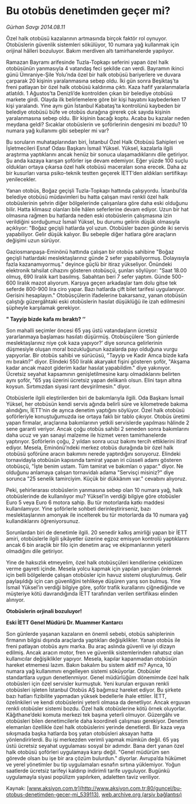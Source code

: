# Bu otobüs denetimden geçer mi?

*Gürhan Savgı 2014.08.11*

<div class="pNewsDetailMainContent" itemprop="articleBody">
 <p dir="LTR">
  Özel halk otobüsü kazalarının artmasında birçok faktör rol oynuyor. Otobüslerin güvenlik sistemleri sökülüyor, 10 numara yağ kullanmak için orijinal hâlleri bozuluyor. Bakım merdiven altı tamirhanelerde yapılıyor.
 </p>
 <p dir="LTR">
  Ramazan Bayramı arifesinde Tuzla-Topkapı seferini yapan özel halk otobüsünün yanmasıyla 4 vatandaş feci şekilde can verdi. Bayramın ikinci günü Ümraniye-Şile Yolu’nda özel bir halk otobüsü bariyerlere ve duvara çarparak 20 kişinin yaralanmasına sebep oldu. İki gün sonra Beşiktaş’ta freni patlayan bir özel halk otobüsü kaldırıma çıktı. Kaza hafif yaralanmalarla atlatıldı. 1 Ağustos’ta Denizli’de kontrolden çıkan bir belediye otobüsü markete girdi. Olayda ilk belirlemelere göre bir kişi hayatını kaybederken 17 kişi yaralandı. Yine aynı gün İstanbul Kabataş’ta kontrolünü kaybeden bir belediye otobüsü büfe ve otobüs durağına girerek çok sayıda kişinin yaralanmasına sebep oldu. Bir kişinin bacağı koptu. Acaba bu kazalar neden meydana geldi? Sıcaklar otobüslerin ve şoförlerinin dengesini mi bozdu? 10 numara yağ kullanımı gibi sebepler mi var?
 </p>
 <p dir="LTR">
  Bu soruların muhataplarından biri, İstanbul Özel Halk Otobüsü Sahipleri ve İşletmecileri Esnaf Odası Başkanı İsmail Yüksel. Yüksel, kazalarla ilgili araştırma yaptıklarını ancak henüz bir sonuca ulaşamadıklarını dile getiriyor. Şu anda kazaya karışan şoförler işe devam edemiyor. Eğer yüzde 100 suçlu oldukları ortaya çıkarsa özel halk otobüsü maceraları sona erecek. Daha az bir kusurları varsa psiko-teknik testten geçerek İETT’den aldıkları sertifikayı yenilecekler.
 </p>
 <p dir="LTR">
  Yanan otobüs, Boğaz geçişli Tuzla-Topkapı hattında çalışıyordu. İstanbul’da belediye otobüsü müdavimleri bu hatta çalışan mavi renkli özel halk otobüslerinin şehrin diğer bölgelerinde çalışanlara göre daha eski olduğunu bilir. Hatta klimasız olanları bile hâlen seferlerine devam ediyor. Uzun bir hat olmasına rağmen bu hatlarda neden eski otobüslerin çalışmasına izin verildiğini sorduğumuz İsmail Yüksel, bu durumu gelirin düşük olmasıyla açıklıyor: "Boğaz geçişli hatlarda yol uzun. Otobüsler bazen günde iki servis yapabiliyor. Gelir düşük kalıyor. Bu sebeple diğer hatlara göre araçların değişimi uzun sürüyor.
 </p>
 <p dir="LTR">
  Gaziosmanpaşa-Eminönü hattında çalışan bir otobüs sahibine "Boğaz geçişli hatlardaki meslektaşlarınız günde 2 sefer yapabiliyormuş. Dolayısıyla fazla kazanamıyormuş." deyince güçlü bir itiraz yükseliyor. Önündeki elektronik tahsilat cihazını gösteren otobüsçü, şunları söylüyor: "Saat 18.00 olmuş, 690 liralık kart basılmış. Sabahtan beri 7 sefer yaptım. Günde 500-600 liralık mazot alıyorum. Karşıya geçen arkadaşlar tam dolu gitse tek seferde 800-900 lira ciro yapar. Bazı hatlarda çift bilet tarifesi uygulanıyor. Gerisini hesaplayın." Otobüsçülerin ifadelerine bakarsanız, yanan otobüsün çalıştığı güzergâhtaki eski otobüslerin hasılat düşüklüğü ile izah edilmesini şüpheyle karşılamak gerekiyor.
 </p>
 <p dir="LTR">
  <strong>
   " Tayyip bizde kafa mı bıraktı? ’’
  </strong>
 </p>
 <p dir="LTR">
  Son mahalli seçimler öncesi 65 yaş üstü vatandaşların ücretsiz yararlanmaya başlaması hasılatı düşürmüş. Otobüsçülere ‘Son günlerde meslektaşlarınız niye çok kaza yapıyor?’ diye sorunca gelirlerinin düşmesiyle oluşan moral bozukluğunun kazalarda payı olduğuna vurgu yapıyorlar. Bir otobüs sahibi ve sürücüsü, "Tayyip ve Kadir Amca bizde kafa mı bıraktı?" diyor. Elindeki 550 liralık akaryakıt fişini gösteren şoför, "Akşama kadar ancak mazot giderim kadar hasılat yapabildim." diye yakınıyor. Ücretsiz seyahat kapsamının genişletilmesine karşı olmadıklarını belirten aynı şoför, "65 yaş üzerini ücretsiz yapan delikanlı olsun. Elini taşın altına koysun. Sırtımızdan siyasi rant devşirilmesin." diyor.
 </p>
 <p dir="LTR">
  Otobüslerle ilgili eleştirilerden biri de bakımlarıyla ilgili. Oda Başkanı İsmail Yüksel, her otobüsün kendi servis ağında belirli süre ve kilometrede bakıma alındığını, İETT’nin de ayrıca denetim yaptığını söylüyor. Özel halk otobüsü şoförleriyle konuştuğumuzda ise ortaya faklı bir tablo çıkıyor. Otobüs üretimi yapan firmalar, araçlarına bakımlarının yetkili servislerde yapılması hâlinde 2 sene garanti veriyor. Ancak çoğu otobüs sahibi 2 seneden sonra bakımlarını daha ucuz ve yan sanayi malzeme ile hizmet veren tamirhanelerde yaptırıyor. Şoförlerin çoğu, 2 yıldan sonra ucuz bakımı tercih ettiklerini itiraf ediyor. Mesela, Eminönü’ndeki merkez otobüs durağında bir özel halk otobüsü şoförüne aracın bakımını nerede yaptırdığını soruyoruz. Elindeki tornavidayla otobüsün kapısında tamirat yapan iri cüsseli adamı gösteren otobüsçü, "İşte benim ustam. Tüm tamirat ve bakımları o yapar." diyor. Ne olduğunu anlamaya çalışan tornavidalı adama "Servisçi misiniz?" diye sorunca "25 senelik tamirciyim. Küçük bir dükkânım var." cevabını alıyoruz.
 </p>
 <p dir="LTR">
  Peki, şehirlerarası otobüslerin yanmasına sebep olan 10 numara yağ, halk otobüslerinde de kullanılıyor mu? Yüksel’in verdiği bilgiye göre otobüsler Euro 5 veya Euro 6 motora sahip. Bu tür motorlarda katkı maddesi kullanılamıyor. Yine şoförlerle sohbeti derinleştirirseniz, bazı meslektaşlarının amonyak ile incelterek bu tür motorlarda da 10 numara yağ kullandıklarını öğreniyorsunuz.
 </p>
 <p dir="LTR">
  Sorunlardan biri de denetimle ilgili. 20 senedir kalkış amirliği yapan bir İETT amiri, otobüslerle ilgili şikâyetler üzerine egzoz emisyon kontrolü yaptıklarını ancak 6 bin araçlık bir filo için denetim araç ve ekipmanlarının yeterli olmadığını dile getiriyor.
 </p>
 <p>
  Yine de haksızlık etmeyelim, özel halk otobüsçüleri kendilerine çekidüzen verme gayreti içinde. Mesela yolcu kapmak için yapılan yarışları önlemek için belli bölgelerde çalışan otobüsler için havuz sistemi oluşturulmuş. Gelir paylaşıldığı için can güvenliğini tehlikeye düşüren yarış son bulmuş. Yine İsmail Yüksel’in verdiği bilgiye göre, şoför trafik kurallarını çiğnediğinde ve müşteriye kötü davrandığında İETT tarafından verilen sertifikası elinden alınıyor.
 </p>
 <p>
  <strong>
   Otobüslerin orjinali bozuluyor!
  </strong>
 </p>
 <p>
  <strong>
   Eski İETT Genel Müdürü Dr. Muammer Kantarcı
  </strong>
 </p>
 <p dir="LTR">
  <span>
   Son günlerde yaşanan kazaların en önemli sebebi, otobüs sahiplerinin firmanın bilgisi dışında araçlarda yaptıkları değişiklikler. Yanan otobüs ile freni patlayan otobüs aynı marka. Bu araç aslında güvenli ve iyi dizayn edilmiş. Ancak aracın motor, fren ve güvenlik sistemlerinden rahatsız olan kullanıcılar değişiklikler yapıyor. Mesela, kapılar kapanmadan otobüsün hareket etmemesi lazım. Bakın bakalım bu sistem aktif mi? Ayrıca, 10 numara yağ kullanımını engelleyen sistemi söküyorlar. Otobüsler standartlara uygun denetlenmiyor. Genel müdürlüğüm dönemimde özel halk otobüsleri için özel servisler kurmuştuk. Yeni kurulan erguvan renkli otobüsleri işleten İstanbul Otobüs AŞ bağımsız hareket ediyor. Bu şirkete bazı hatları fizibilite yapmadan yüksek bedellerle ihale ettiler. İETT, özelinkileri ve kendi otobüslerini yeterli olmasa da denetliyor. Ancak erguvan renkli otobüsler sistemi bozdu. Özel halk otobüslerine kötü örnek oluyorlar. Kâğıthane’deki komuta merkezi tek başına yeterli olmuyor. Güzergâhı ve otobüsleri bilen denetimcilerle daha koordineli çalışması gerekiyor. Denetim elemanları özellikle özel halk otobüslerini yerinde denetlerdi. Bir kaza veya sıkışmada başka hatlarda boş yatan otobüsleri aksayan hatta yönlendirirlerdi. Bu işi merkezden verimli yapmak mümkün değil. 65 yaş üstü ücretsiz seyahat uygulaması sosyal bir adımdır. Bana dert yanan özel halk otobüsü şoförleri uygulamaya karşı değil. "Genel müdürüm sen görevde olsan bu işe bir ara çözüm bulurdun." diyorlar. Avrupa’da hükümet ve yerel yönetimler bu tip uygulamaları esnafın sırtına yüklemiyor. Yoğun saatlerde ücretsiz tarifeyi kaldırıp indirimli tarife uyguluyor. Bugünkü uygulamayla siyasi popülizm yapılırken, adaletten taviz veriliyor.
  </span>
 </p>
</div>


Kaynak: [www.aksiyon.com.tr](http://www.aksiyon.com.tr:80/guncel/bu-otobus-denetimden-gecer-mi_539113), [web.archive.org (arşiv bağlantısı)](http://web.archive.org/web/20150820015608/http://www.aksiyon.com.tr:80/guncel/bu-otobus-denetimden-gecer-mi_539113)

